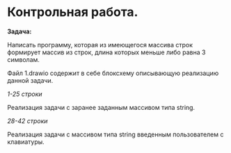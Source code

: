 # Контрольная работа.

__Задача:__

Написать программу, которая из имеющегося массива строк формирует массив из строк, длина которых меньше либо равна 3 символам.

Файл 1.drawio содержит в себе блоксхему описывающую реализацию данной задачи.

_1-25 строки_

Реализация задачи с заранее заданным массивом типа string.

_28-42 строки_

Реализация задачи с массивом типа string введенным пользователем с клавиатуры.


